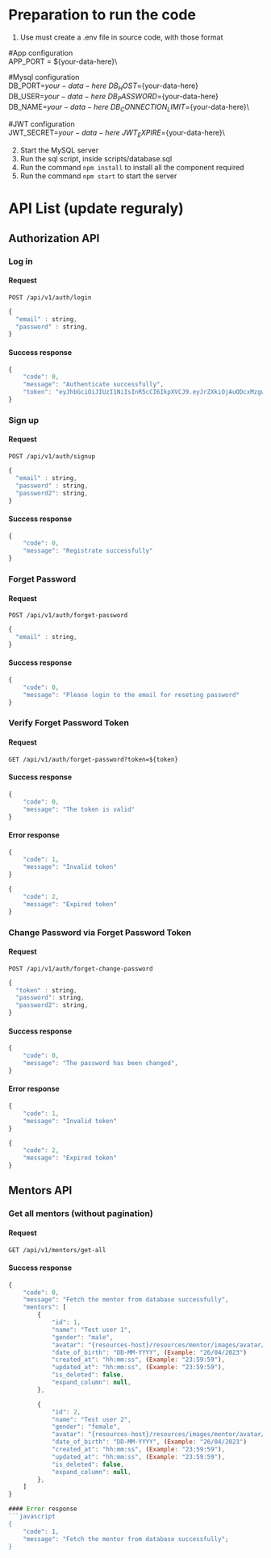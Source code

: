 # Preparation to run the code
1. Use must create a .env file in source code, with those format

#App configuration\
APP_PORT = ${your-data-here}\

#Mysql configuration\
DB_PORT=${your-data-here}\
DB_HOST=${your-data-here}\
DB_USER=${your-data-here}\
DB_PASSWORD=${your-data-here}\
DB_NAME=${your-data-here}\
DB_CONNECTION_LIMIT=${your-data-here}\

#JWT configuration\
JWT_SECRET=${your-data-here}\
JWT_EXPIRE=${your-data-here}\

2. Start the MySQL server
3. Run the sql script, inside scripts/database.sql
4. Run the command `npm install` to install all the component required
5. Run the command `npm start` to start the server

# API List (update reguraly)

## Authorization API
### Log in
#### Request 
```http
POST /api/v1/auth/login
```

```javascript
{
  "email" : string,
  "password" : string,
}
```
#### Success response
```javascript
{
    "code": 0,
    "message": "Authenticate successfully",
    "token": "eyJhbGciOiJIUzI1NiIsInR5cCI6IkpXVCJ9.eyJrZXkiOjAuODcxMzgwNjI5OTY1NDY2MSwiaWF0IjoxNjc3MzMxNTI2LCJleHAiOjE2NzczMzUxMjZ9.JLoBoAREa3GNucvYT-SMkBIfMNvAsqiVrGjYR8i5nww"
}
```

### Sign up
#### Request 
```http
POST /api/v1/auth/signup
```

```javascript
{
  "email" : string,
  "password" : string,
  "password2": string,
}
```
#### Success response
```javascript
{
    "code": 0,
    "message": "Registrate successfully"
}
```

### Forget Password
#### Request 
```http
POST /api/v1/auth/forget-password
```

```javascript
{
  "email" : string,
}
```
#### Success response
```javascript
{
    "code": 0,
    "message": "Please login to the email for reseting password"
}
```
### Verify Forget Password Token
#### Request 
```http
GET /api/v1/auth/forget-password?token=${token}
```

#### Success response
```javascript
{
    "code": 0,
    "message": "The token is valid"
}
```
#### Error response
```javascript
{
    "code": 1,
    "message": "Invalid token"
}
```

```javascript
{
    "code": 2,
    "message": "Expired token"
}
```
### Change Password via Forget Password Token
#### Request 
```http
POST /api/v1/auth/forget-change-password
```

```javascript
{
  "token" : string,
  "password": string,
  "password2": string,
}
```
#### Success response
```javascript
{
    "code": 0,
    "message": "The password has been changed",
}
```
#### Error response
```javascript
{
    "code": 1,
    "message": "Invalid token"
}
```

```javascript
{
    "code": 2,
    "message": "Expired token"
}
```

## Mentors API
### Get all mentors (without pagination)
#### Request 
```http
GET /api/v1/mentors/get-all
```

#### Success response
```javascript
{
    "code": 0,
    "message": "Fetch the mentor from database successfully",
    "mentors": [
        {
            "id": 1, 
            "name": "Test user 1", 
            "gender": "male", 
            "avatar": "{resources-host}/resources/mentor/images/avatar/{avatar-url}", 
            "date_of_birth": "DD-MM-YYYY", (Example: "26/04/2023")
            "created_at": "hh:mm:ss", (Example: "23:59:59"), 
            "updated_at": "hh:mm:ss", (Example: "23:59:59"), 
            "is_deleted": false, 
            "expand_column": null,
        },

        {
            "id": 2, 
            "name": "Test user 2", 
            "gender": "female", 
            "avatar": "{resources-host}/resources/images/mentor/avatar/{avatar-url}", 
            "date_of_birth": "DD-MM-YYYY", (Example: "26/04/2023")
            "created_at": "hh:mm:ss", (Example: "23:59:59"), 
            "updated_at": "hh:mm:ss", (Example: "23:59:59"), 
            "is_deleted": false, 
            "expand_column": null,
        },
    ]
}

#### Error response
```javascript
{
    "code": 1,
    "message": "Fetch the mentor from database successfully";
}
```